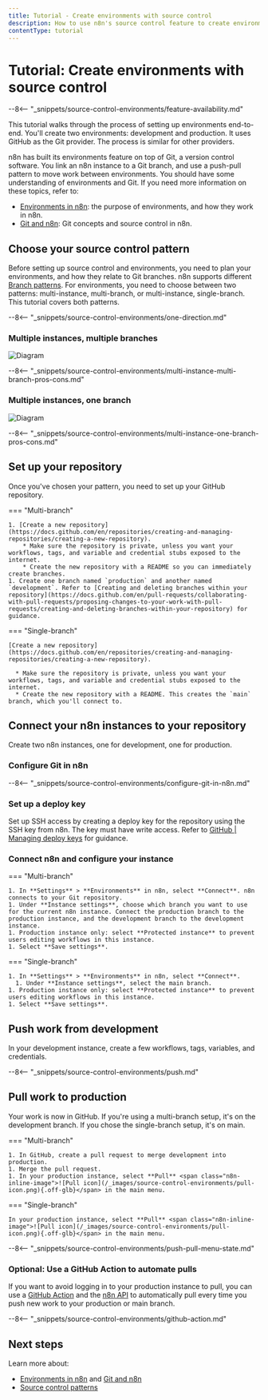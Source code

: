 ```yaml
---
title: Tutorial - Create environments with source control
description: How to use n8n's source control feature to create environments.
contentType: tutorial
---
```


# Tutorial: Create environments with source control

--8<-- "_snippets/source-control-environments/feature-availability.md"

This tutorial walks through the process of setting up environments end-to-end. You'll create two environments: development and production. It uses GitHub as the Git provider. The process is similar for other providers. 

n8n has built its environments feature on top of Git, a version control software. You link an n8n instance to a Git branch, and use a push-pull pattern to move work between environments. You should have some understanding of environments and Git. If you need more information on these topics, refer to:

* [Environments in n8n](/source-control-environments/understand/environments.md): the purpose of environments, and how they work in n8n. 
* [Git and n8n](/source-control-environments/understand/git.md): Git concepts and source control in n8n.

## Choose your source control pattern

Before setting up source control and environments, you need to plan your environments, and how they relate to Git branches. n8n supports different [Branch patterns](/source-control-environments/understand/patterns.md). For environments, you need to choose between two patterns: multi-instance, multi-branch, or multi-instance, single-branch. This tutorial covers both patterns.

--8<-- "_snippets/source-control-environments/one-direction.md"

### Multiple instances, multiple branches

![Diagram](/_images/source-control-environments/vc-multi-multi.png)

--8<-- "_snippets/source-control-environments/multi-instance-multi-branch-pros-cons.md"


### Multiple instances, one branch

![Diagram](/_images/source-control-environments/vc-multi-one.png)

--8<-- "_snippets/source-control-environments/multi-instance-one-branch-pros-cons.md"

## Set up your repository

Once you've chosen your pattern, you need to set up your GitHub repository.

=== "Multi-branch"

    1. [Create a new repository](https://docs.github.com/en/repositories/creating-and-managing-repositories/creating-a-new-repository). 
	    * Make sure the repository is private, unless you want your workflows, tags, and variable and credential stubs exposed to the internet.
	    * Create the new repository with a README so you can immediately create branches. 
    1. Create one branch named `production` and another named `development`. Refer to [Creating and deleting branches within your repository](https://docs.github.com/en/pull-requests/collaborating-with-pull-requests/proposing-changes-to-your-work-with-pull-requests/creating-and-deleting-branches-within-your-repository) for guidance.
			

=== "Single-branch"

    [Create a new repository](https://docs.github.com/en/repositories/creating-and-managing-repositories/creating-a-new-repository). 

      * Make sure the repository is private, unless you want your workflows, tags, and variable and credential stubs exposed to the internet.  
      * Create the new repository with a README. This creates the `main` branch, which you'll connect to. 		
		

## Connect your n8n instances to your repository

Create two n8n instances, one for development, one for production. 

### Configure Git in n8n

--8<-- "_snippets/source-control-environments/configure-git-in-n8n.md"

### Set up a deploy key

Set up SSH access by creating a deploy key for the repository using the SSH key from n8n. The key must have write access. Refer to [GitHub | Managing deploy keys](https://docs.github.com/en/authentication/connecting-to-github-with-ssh/managing-deploy-keys) for guidance.

### Connect n8n and configure your instance

=== "Multi-branch"

    1. In **Settings** > **Environments** in n8n, select **Connect**. n8n connects to your Git repository.
    1. Under **Instance settings**, choose which branch you want to use for the current n8n instance. Connect the production branch to the production instance, and the development branch to the development instance.
    1. Production instance only: select **Protected instance** to prevent users editing workflows in this instance.
    1. Select **Save settings**.

=== "Single-branch"

    1. In **Settings** > **Environments** in n8n, select **Connect**. 
	  1. Under **Instance settings**, select the main branch.
    1. Production instance only: select **Protected instance** to prevent users editing workflows in this instance.
    1. Select **Save settings**.

## Push work from development

In your development instance, create a few workflows, tags, variables, and credentials.

--8<-- "_snippets/source-control-environments/push.md"

## Pull work to production

Your work is now in GitHub. If you're using a multi-branch setup, it's on the development branch. If you chose the single-branch setup, it's on main.

=== "Multi-branch"

    1. In GitHub, create a pull request to merge development into production.
    1. Merge the pull request.
    1. In your production instance, select **Pull** <span class="n8n-inline-image">![Pull icon](/_images/source-control-environments/pull-icon.png){.off-glb}</span> in the main menu.

=== "Single-branch"

    In your production instance, select **Pull** <span class="n8n-inline-image">![Pull icon](/_images/source-control-environments/pull-icon.png){.off-glb}</span> in the main menu.

--8<-- "_snippets/source-control-environments/push-pull-menu-state.md"

### Optional: Use a GitHub Action to automate pulls

If you want to avoid logging in to your production instance to pull, you can use a [GitHub Action](https://docs.github.com/en/actions/creating-actions/about-custom-actions) and the [n8n API](/api/index.md) to automatically pull every time you push new work to your production or main branch.

--8<-- "_snippets/source-control-environments/github-action.md"


## Next steps

Learn more about:

* [Environments in n8n](/source-control-environments/understand/environments.md) and [Git and n8n](/source-control-environments/understand/git.md)
* [Source control patterns](/source-control-environments/understand/patterns.md)
